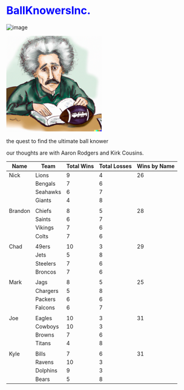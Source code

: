 <h1 style="color: blue;">BallKnowersInc.</h1>

![image](https://github.com/chadpenny/BallKnowersInc/assets/123605156/e5989b4e-e5a5-4634-b8ed-c2d589fb8da3)

<img src="photo.png" alt="Photo Courtesy of OpenAI Dalle 2.0" width="50%">

the quest to find the ultimate ball knower

our thoughts are with Aaron Rodgers and Kirk Cousins. 

| Name    | Team         | Total Wins | Total Losses | Wins by Name |
| ------- | ------------ | ---------- | ------------ | ------------ |
| Nick    | Lions        | 9          | 4            | 26           |
|         | Bengals      | 7          | 6            |              |
|         | Seahawks     | 6          | 7            |              |
|         | Giants       | 4          | 8            |              |
|         |              |            |              |              |
| Brandon | Chiefs       | 8          | 5            | 28           |
|         | Saints       | 6          | 7            |              |
|         | Vikings      | 7          | 6            |              |
|         | Colts        | 7          | 6            |              |
|         |              |            |              |              |
| Chad    | 49ers        | 10         | 3            | 29           |
|         | Jets         | 5          | 8            |              |
|         | Steelers     | 7          | 6            |              |
|         | Broncos      | 7          | 6            |              |
|         |              |            |              |              |
| Mark    | Jags         | 8          | 5            | 25           |
|         | Chargers     | 5          | 8            |              |
|         | Packers      | 6          | 6            |              |
|         | Falcons      | 6          | 7            |              |
|         |              |            |              |              |
| Joe     | Eagles       | 10         | 3            | 31           |
|         | Cowboys      | 10         | 3            |              |
|         | Browns       | 7          | 6            |              |
|         | Titans       | 4          | 8            |              |
|         |              |            |              |              |
| Kyle    | Bills        | 7          | 6            | 31           |
|         | Ravens       | 10         | 3            |              |
|         | Dolphins     | 9          | 3            |              |
|         | Bears        | 5          | 8            |              |

